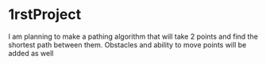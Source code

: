 # 1rstProject
I am planning to make a pathing algorithm that will take 2 points and find the shortest path between them. 
Obstacles and ability to move points will be added as well
